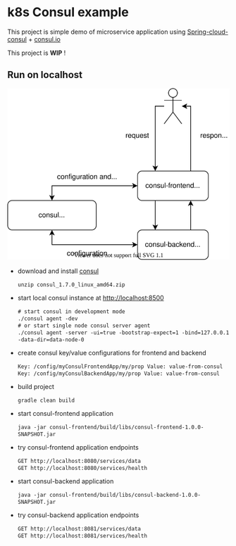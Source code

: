 # k8s Consul example
This project is simple demo of microservice application using 
[Spring-cloud-consul](https://cloud.spring.io/spring-cloud-consul/reference/html/) + [consul.io](https://consul.io)

This project is __WIP__ !

## Run on localhost
![consul-example](docs/consul-example.svg)

* download and install [consul](https://releases.hashicorp.com/consul/1.7.0/consul_1.7.0_linux_amd64.zip)
  ```
  unzip consul_1.7.0_linux_amd64.zip
  ```
* start local consul instance at [http://localhost:8500](http://127.0.0.1:8500/)
  ```
  # start consul in development mode
  ./consul agent -dev
  # or start single node consul server agent
  ./consul agent -server -ui=true -bootstrap-expect=1 -bind=127.0.0.1 -data-dir=data-node-0
  ```
* create consul key/value configurations for frontend and backend
  ```
  Key: /config/myConsulFrontendApp/my/prop Value: value-from-consul
  Key: /config/myConsulBackendApp/my/prop Value: value-from-consul
  ```
* build project
  ```
  gradle clean build
  ```  
* start consul-frontend application
  ```
  java -jar consul-frontend/build/libs/consul-frontend-1.0.0-SNAPSHOT.jar 
  ```
* try consul-frontend application endpoints
  ```
  GET http://localhost:8080/services/data
  GET http://localhost:8080/services/health
  ```
* start consul-backend application
  ```
  java -jar consul-frontend/build/libs/consul-backend-1.0.0-SNAPSHOT.jar 
  ```
* try consul-backend application endpoints
  ```
  GET http://localhost:8081/services/data
  GET http://localhost:8081/services/health  
  